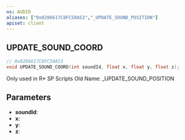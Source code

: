 ```yaml
---
ns: AUDIO
aliases: ["0x0286617C8FC50A53","_UPDATE_SOUND_POSITION"]
apiset: client
---
```

## UPDATE_SOUND_COORD

```c
// 0x0286617C8FC50A53
void UPDATE_SOUND_COORD(int soundId, float x, float y, float z);
```

Only used in R* SP Scripts
Old Name: _UPDATE_SOUND_POSITION

## Parameters
* **soundId**:
* **x**:
* **y**:
* **z**: